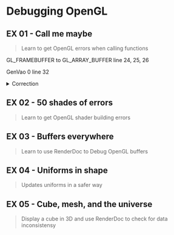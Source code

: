 # Debugging OpenGL



## EX 01 - Call me maybe

> Learn to get OpenGL errors when calling functions

GL_FRAMEBUFFER to GL_ARRAY_BUFFER line 24, 25, 26

GenVao 0 line 32

<details><summary>Correction</summary>
This is it !
</details>

## EX 02 - 50 shades of errors

> Learn to get OpenGL shader building errors

## EX 03 - Buffers everywhere

> Learn to use RenderDoc to Debug OpenGL buffers

## EX 04 - Uniforms in shape

> Updates uniforms in a safer way

## EX 05 - Cube, mesh, and the universe

> Display a cube in 3D and use RenderDoc to check for data inconsistensy
